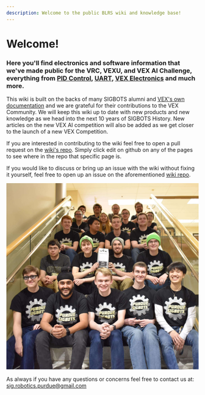 ```yaml
---
description: Welcome to the public BLRS wiki and knowledge base!
---
```


# Welcome!

### Here you'll find electronics and software information that we've made public for the VRC, VEXU, and VEX AI Challenge, everything from [PID Control](software/control-algorithms/pid-controller.md), [UART](electronics/uart.md), [VEX Electronics](electronics/vex-electronics/) and much more. 

This wiki is built on the backs of many SIGBOTS alumni and [VEX's own documentation](https://kb.vex.com/hc/en-us) and we are grateful for their contributions to the VEX Community. We will keep this wiki up to date with new products and new knowledge as we head into the next 10 years of SIGBOTS History. New articles on the new VEX AI competition will also be added as we get closer to the launch of a new VEX Competition. 

If you are interested in contributing to the wiki feel free to open a pull request on the [wiki's repo](https://github.com/purduesigbots/BLRS-Wiki). Simply click edit on github on any of the pages to see where in the repo that specific page is.

If you would like to discuss or bring up an issue with the wiki without fixing it yourself, feel free to open up an issue on the aforementioned [wiki repo](https://github.com/purduesigbots/BLRS-Wiki).

![](.gitbook/assets/portrait.jpg)

As always if you have any questions or concerns feel free to contact us at:  [sig.robotics.purdue@gmail.com](mailto:Sig.robotics.purdue@gmail.com)



